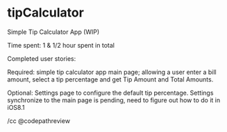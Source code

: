 # tipCalculator
Simple Tip Calculator App (WIP)


Time spent: 1 & 1/2 hour spent in total

Completed user stories:

Required: simple tip calculator app main page; allowing a user enter a bill amount, select a tip percentage and get Tip Amount and Total Amounts.

Optional: Settings page to configure the default tip percentage. 
Settings synchronize to the main page is pending, need to figure out how to do it in iOS8.1

/cc @codepathreview
